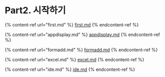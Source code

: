 # Part2. 시작하기

{% content-ref url="first.md" %}
[first.md](first.md)
{% endcontent-ref %}

{% content-ref url="appdisplay.md" %}
[appdisplay.md](appdisplay.md)
{% endcontent-ref %}

{% content-ref url="formadd.md" %}
[formadd.md](formadd.md)
{% endcontent-ref %}

{% content-ref url="excel.md" %}
[excel.md](excel.md)
{% endcontent-ref %}

{% content-ref url="ide.md" %}
[ide.md](ide.md)
{% endcontent-ref %}
